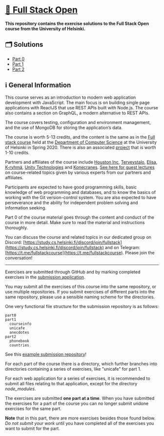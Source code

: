 # [🔗 Full Stack Open](https://fullstackopen.com/)

**This repository contains the exercise solutions to the Full Stack Open course from the University of Helsinki.**

## 🗂 Solutions

- [Part 0](https://github.com/ts-oh/FSO/tree/main/part0)
- [Part 1](https://github.com/ts-oh/FSO/tree/main/part1)
- [Part 2](https://github.com/ts-oh/FSO/tree/main/part2)

## ℹ️ General Information

This course serves as an introduction to modern web application development with JavaScript. The main focus is on building single page applications with ReactJS that use REST APIs built with Node.js. The course also contains a section on GraphQL, a modern alternative to REST APIs.

The course covers testing, configuration and environment management, and the use of MongoDB for storing the application’s data.

The course is worth 5-13 credits, and the content is the same as in the [Full stack course](https://fullstack-hy2020.github.io/) held at the [Department of Computer Science](https://www.helsinki.fi/en/computer-science) at the University of Helsinki in Spring 2020. There is also an associated [project](https://fullstackopen.com/osa0/yleista#full-stack-harjoitustyo) that is worth 1-10 credits.

Partners and affiliates of the course include [Houston Inc](https://www.houston-inc.com/), [Terveystalo](https://www.terveystalo.com/fi/Yritystietoa/Terveystalo-tyontantajana/Digital-Health/), [Elisa](https://elisa.fi/), [K-ryhmä](https://www.kesko.fi/), [Unity Technologies](https://www.instagram.com/unitytechnologies/?hl=en) and [Konecranes](https://careers.konecranes.com/Konecranes/). [See here for guest lectures](https://www.youtube.com/watch?v=BZexOyQZMMc&list=PLumQiZ25uijis31zaRL7rhzLalSwLqUtm) on course-related topics given by various experts from our partners and affiliates.

Participants are expected to have good programming skills, basic knowledge of web programming and databases, and to know the basics of working with the Git version-control system. You are also expected to have perseverance and the ability for independent problem solving and information seeking.

Part 0 of the course material goes through the content and conduct of the course in more detail. Make sure to read the material and instructions thoroughly.

You can discuss the course and related topics in our dedicated group on Discord: [https://study.cs.helsinki.fi/discord/join/fullstack](https://study.cs.helsinki.fi/discord/join/fullstack) and on Telegram: [https://t.me/fullstackcourse](https://t.me/fullstackcourse). Please join the conversation!

---

Exercises are submitted through GitHub and by marking completed exercises in the [submission application](https://studies.cs.helsinki.fi/stats/courses/fullstackopen).

You may submit all the exercises of this course into the same repository, or use multiple repositories. If you submit exercises of different parts into the same repository, please use a sensible naming scheme for the directories.

One very functional file structure for the submission repository is as follows:

```
part0
part1
  courseinfo
  unicafe
  anecdotes
part2
  phonebook
  countries
```

See this [example submission repository](https://github.com/fullstack-hy2020/example-submission-repository)!

For each part of the course there is a directory, which further branches into directories containing a series of exercises, like "unicafe" for part 1.

For each web application for a series of exercises, it is recommended to submit all files relating to that application, except for the directory _node_modules_.

The exercises are submitted **one part at a time**. When you have submitted the exercises for a part of the course you can no longer submit undone exercises for the same part.

**Note** that in this part, there are more exercises besides those found below. _Do not submit your work_ until you have completed all of the exercises you want to submit for the part.
